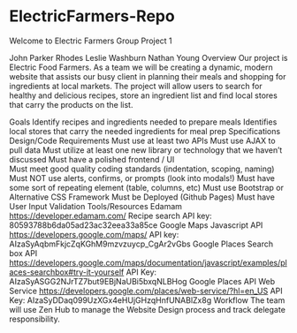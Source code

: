 # ElectricFarmers-Repo

Welcome to Electric Farmers Group Project 1



John Parker Rhodes 
Leslie Washburn
Nathan Young 
Overview
Our project is Electric Food Farmers.  As a team we will be creating a dynamic, modern website that assists our busy client in planning their meals and shopping for ingredients at local markets. The project will allow users to search for healthy and delicious recipes, store an ingredient list and find local stores that carry the products on the list. 

Goals
Identify recipes and ingredients needed to prepare meals
Identifies local stores that carry the needed ingredients for meal prep
Specifications Design/Code Requirements
Must use at least two APIs 
Must use AJAX to pull data 
Must utilize at least one new library or technology that we haven’t discussed 
Must have a polished frontend / UI  
Must meet good quality coding standards (indentation, scoping, naming) 
Must NOT use alerts, confirms, or prompts (look into modals!) 
Must have some sort of repeating element (table, columns, etc) 
Must use Bootstrap or Alternative CSS Framework 
Must be Deployed (Github Pages) 
Must have User Input Validation
Tools/Resources
Edamam
https://developer.edamam.com/
Recipe search API key: 80593788b6da05ad23ac32eea33a85ce
Google Maps Javascript API
https://developers.google.com/maps/
API key: AIzaSyAqbmFkjcZqKGhM9mzvzuycp_CgAr2vGbs
Google Places Search box API
https://developers.google.com/maps/documentation/javascript/examples/places-searchbox#try-it-yourself
API Key: AIzaSyASGG2NJrTZ7but9EBjNaUBi5bxqNLBHog
Google Places API Web Service
https://developers.google.com/places/web-service/?hl=en_US
API Key: AIzaSyDDaq099UzXGx4eHUjGHzqHnfUNABlZx8g
Workflow
The team will use Zen Hub to manage the Website Design process and track delegate responsibility. 









